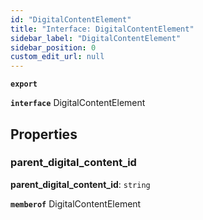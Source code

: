 ```yaml
---
id: "DigitalContentElement"
title: "Interface: DigitalContentElement"
sidebar_label: "DigitalContentElement"
sidebar_position: 0
custom_edit_url: null
---
```


**`export`**

**`interface`** DigitalContentElement

## Properties

### parent\_digital_content\_id

 **parent\_digital_content\_id**: `string`

**`memberof`** DigitalContentElement
